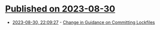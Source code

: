 # [Published on 2023-08-30](index.md)

* [2023-08-30, 22:09:27](https://lobste.rs/s/faxdor/change_guidance_on_committing_lockfiles) - [Change in Guidance on Committing Lockfiles](https://blog.rust-lang.org/2023/08/29/committing-lockfiles.html)
